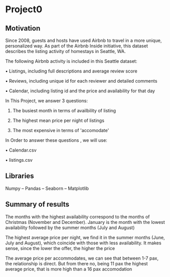 # Project0

## Motivation

Since 2008, guests and hosts have used Airbnb to travel in a more unique, personalized way. As part of the Airbnb Inside initiative, this dataset describes the listing activity of homestays in Seattle, WA.


The following Airbnb activity is included in this Seattle dataset:

•	Listings, including full descriptions and average review score

•	Reviews, including unique id for each reviewer and detailed comments

•	Calendar, including listing id and the price and availability for that day



In This Project, we answer 3 questions:

1.	The busiest month in terms of availbility of listing

2.	The highest mean price per night of listings

3.	The most expensive in terms of 'accomodate'



In Order to answer these questions , we will use:

•	Calendar.csv

•	listings.csv




## Libraries

Numpy – Pandas – Seaborn – Matplotlib




## Summary of results

The months with the highest availability correspond to the months of Christmas (November and December). January is the month with the lowest availability followed by the summer months (July and August)

The highest average price per night, we find it in the summer months (June, July and August), which coincide with those with less availability. It makes sense, since the lower the offer, the higher the price

The average price per accommodates, we can see that between 1-7 pax, the relationship is direct. But from there no, being 11 pax the highest average price, that is more high than a 16 pax accomodation
